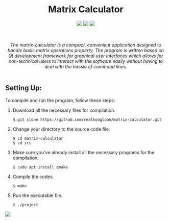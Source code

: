 <div align="center">
  <h1><strong>Matrix Calculator</strong></h1>
  <img src = "https://github.com/realhongloan/matrix-calculator/blob/01b66425446652613f58634b6459eb41fd0652e4/img/Screenshot%20From%202024-12-17%2023-15-02.png">
  <img src = "https://github.com/realhongloan/matrix-calculator/blob/fce0681d63a58305e45f863b0c19b03ab6a107be/img/Screenshot%20From%202024-12-17%2023-10-45.png">
  <img src = "https://github.com/realhongloan/matrix-calculator/blob/2d877849769ab566fa558dd34ddae8aa1a48c329/img/Screenshot%20From%202024-12-17%2023-59-42.png">
  
  _<br/><br/>The matrix-calculator is a compact, convenient application designed to handle basic matrix operations property. The program is written based on Qt development framework for graphical user interfaces which allows for non-technical users to interact with the software 
  easily without having to deal with the hassle of command lines.<br/><br/>_

</div>



## Setting Up:
To compile and run the program, follow these steps:
   1. Download all the necessary files for compilation.
      ```
      $ git clone https://github.com/realhongloan/matrix-calculator.git
      ```
   2. Change your directory to the source code file.
      ```
      $ cd matrix-calculator
      $ cd src
      ```
   3. Make sure you've already install all the necessary programs for the compilation.
      ```
      $ sudo apt install qmake
      ```
   4. Compile the codes.
      ```
      $ make
      ```
   5. Run the executable file.
      ```
      $ ./project
      ```

<img src = https://github.com/realhongloan/matrix-calculator/blob/d122459246972b410084a2db49be2c445bd0f244/img/Screencast%20From%202024-12-17%2023-27-02.gif align = "center">
